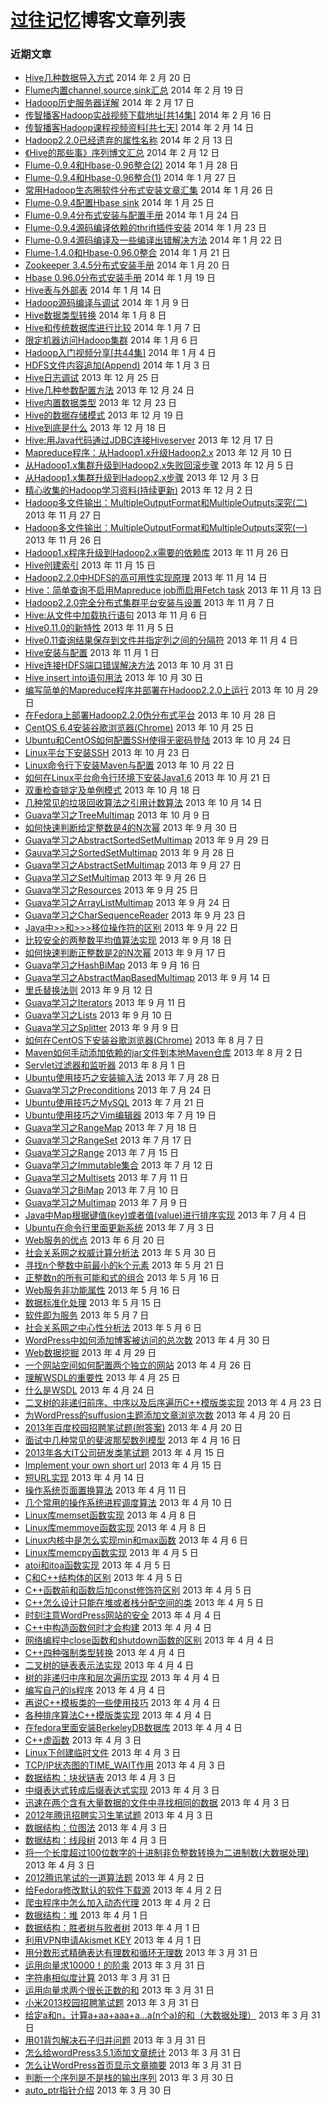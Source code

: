 <!DOCTYPE html>
<html>
<body>
<h1><a href="http://www.iteblog.com">过往记忆</a>博客文章列表</h1>
<div class="dbx-content">		<h3 class="dbx-handle plain">近期文章</h3>		<ul>
					<li>
				<a href="http://www.iteblog.com/archives/949">Hive几种数据导入方式</a>
							<span class="post-date">2014 年 2 月 20 日</span>
						</li>
					<li>
				<a href="http://www.iteblog.com/archives/948">Flume内置channel,source,sink汇总</a>
							<span class="post-date">2014 年 2 月 19 日</span>
						</li>
					<li>
				<a href="http://www.iteblog.com/archives/936">Hadoop历史服务器详解</a>
							<span class="post-date">2014 年 2 月 17 日</span>
						</li>
					<li>
				<a href="http://www.iteblog.com/archives/933">传智播客Hadoop实战视频下载地址[共14集]</a>
							<span class="post-date">2014 年 2 月 16 日</span>
						</li>
					<li>
				<a href="http://www.iteblog.com/archives/928">传智播客Hadoop课程视频资料[共七天]</a>
							<span class="post-date">2014 年 2 月 14 日</span>
						</li>
					<li>
				<a href="http://www.iteblog.com/archives/923">Hadoop2.2.0已经遗弃的属性名称</a>
							<span class="post-date">2014 年 2 月 13 日</span>
						</li>
					<li>
				<a href="http://www.iteblog.com/archives/922">《Hive的那些事》序列博文汇总</a>
							<span class="post-date">2014 年 2 月 12 日</span>
						</li>
					<li>
				<a href="http://www.iteblog.com/archives/916">Flume-0.9.4和Hbase-0.96整合(2)</a>
							<span class="post-date">2014 年 1 月 28 日</span>
						</li>
					<li>
				<a href="http://www.iteblog.com/archives/915">Flume-0.9.4和Hbase-0.96整合(1)</a>
							<span class="post-date">2014 年 1 月 27 日</span>
						</li>
					<li>
				<a href="http://www.iteblog.com/archives/913">常用Hadoop生态圈软件分布式安装文章汇集</a>
							<span class="post-date">2014 年 1 月 26 日</span>
						</li>
					<li>
				<a href="http://www.iteblog.com/archives/912">Flume-0.9.4配置Hbase sink</a>
							<span class="post-date">2014 年 1 月 25 日</span>
						</li>
					<li>
				<a href="http://www.iteblog.com/archives/911">Flume-0.9.4分布式安装与配置手册</a>
							<span class="post-date">2014 年 1 月 24 日</span>
						</li>
					<li>
				<a href="http://www.iteblog.com/archives/910">Flume-0.9.4源码编译依赖的thrift插件安装</a>
							<span class="post-date">2014 年 1 月 23 日</span>
						</li>
					<li>
				<a href="http://www.iteblog.com/archives/909">Flume-0.9.4源码编译及一些编译出错解决方法</a>
							<span class="post-date">2014 年 1 月 22 日</span>
						</li>
					<li>
				<a href="http://www.iteblog.com/archives/908">Flume-1.4.0和Hbase-0.96.0整合</a>
							<span class="post-date">2014 年 1 月 21 日</span>
						</li>
					<li>
				<a href="http://www.iteblog.com/archives/904">Zookeeper 3.4.5分布式安装手册</a>
							<span class="post-date">2014 年 1 月 20 日</span>
						</li>
					<li>
				<a href="http://www.iteblog.com/archives/902">Hbase 0.96.0分布式安装手册</a>
							<span class="post-date">2014 年 1 月 19 日</span>
						</li>
					<li>
				<a href="http://www.iteblog.com/archives/899">Hive表与外部表</a>
							<span class="post-date">2014 年 1 月 14 日</span>
						</li>
					<li>
				<a href="http://www.iteblog.com/archives/897">Hadoop源码编译与调试</a>
							<span class="post-date">2014 年 1 月 9 日</span>
						</li>
					<li>
				<a href="http://www.iteblog.com/archives/892">Hive数据类型转换</a>
							<span class="post-date">2014 年 1 月 8 日</span>
						</li>
					<li>
				<a href="http://www.iteblog.com/archives/890">Hive和传统数据库进行比较</a>
							<span class="post-date">2014 年 1 月 7 日</span>
						</li>
					<li>
				<a href="http://www.iteblog.com/archives/888">限定机器访问Hadoop集群</a>
							<span class="post-date">2014 年 1 月 6 日</span>
						</li>
					<li>
				<a href="http://www.iteblog.com/archives/886">Hadoop入门视频分享[共44集]</a>
							<span class="post-date">2014 年 1 月 4 日</span>
						</li>
					<li>
				<a href="http://www.iteblog.com/archives/881">HDFS文件内容追加(Append)</a>
							<span class="post-date">2014 年 1 月 3 日</span>
						</li>
					<li>
				<a href="http://www.iteblog.com/archives/873">Hive日志调试</a>
							<span class="post-date">2013 年 12 月 25 日</span>
						</li>
					<li>
				<a href="http://www.iteblog.com/archives/871">Hive几种参数配置方法</a>
							<span class="post-date">2013 年 12 月 24 日</span>
						</li>
					<li>
				<a href="http://www.iteblog.com/archives/870">Hive内置数据类型</a>
							<span class="post-date">2013 年 12 月 23 日</span>
						</li>
					<li>
				<a href="http://www.iteblog.com/archives/866">Hive的数据存储模式</a>
							<span class="post-date">2013 年 12 月 19 日</span>
						</li>
					<li>
				<a href="http://www.iteblog.com/archives/864">Hive到底是什么</a>
							<span class="post-date">2013 年 12 月 18 日</span>
						</li>
					<li>
				<a href="http://www.iteblog.com/archives/846">Hive:用Java代码通过JDBC连接Hiveserver</a>
							<span class="post-date">2013 年 12 月 17 日</span>
						</li>
					<li>
				<a href="http://www.iteblog.com/archives/854">Mapreduce程序：从Hadoop1.x升级Hadoop2.x</a>
							<span class="post-date">2013 年 12 月 10 日</span>
						</li>
					<li>
				<a href="http://www.iteblog.com/archives/857">从Hadoop1.x集群升级到Hadoop2.x失败回滚步骤</a>
							<span class="post-date">2013 年 12 月 5 日</span>
						</li>
					<li>
				<a href="http://www.iteblog.com/archives/856">从Hadoop1.x集群升级到Hadoop2.x步骤</a>
							<span class="post-date">2013 年 12 月 3 日</span>
						</li>
					<li>
				<a href="http://www.iteblog.com/archives/851">精心收集的Hadoop学习资料(持续更新)</a>
							<span class="post-date">2013 年 12 月 2 日</span>
						</li>
					<li>
				<a href="http://www.iteblog.com/archives/848">Hadoop多文件输出：MultipleOutputFormat和MultipleOutputs深究(二)</a>
							<span class="post-date">2013 年 11 月 27 日</span>
						</li>
					<li>
				<a href="http://www.iteblog.com/archives/842">Hadoop多文件输出：MultipleOutputFormat和MultipleOutputs深究(一)</a>
							<span class="post-date">2013 年 11 月 26 日</span>
						</li>
					<li>
				<a href="http://www.iteblog.com/archives/840">Hadoop1.x程序升级到Hadoop2.x需要的依赖库</a>
							<span class="post-date">2013 年 11 月 26 日</span>
						</li>
					<li>
				<a href="http://www.iteblog.com/archives/836">Hive创建索引</a>
							<span class="post-date">2013 年 11 月 15 日</span>
						</li>
					<li>
				<a href="http://www.iteblog.com/archives/833">Hadoop2.2.0中HDFS的高可用性实现原理</a>
							<span class="post-date">2013 年 11 月 14 日</span>
						</li>
					<li>
				<a href="http://www.iteblog.com/archives/831">Hive：简单查询不启用Mapreduce job而启用Fetch task</a>
							<span class="post-date">2013 年 11 月 13 日</span>
						</li>
					<li>
				<a href="http://www.iteblog.com/archives/817">Hadoop2.2.0完全分布式集群平台安装与设置</a>
							<span class="post-date">2013 年 11 月 7 日</span>
						</li>
					<li>
				<a href="http://www.iteblog.com/archives/815">Hive:从文件中加载执行语句</a>
							<span class="post-date">2013 年 11 月 6 日</span>
						</li>
					<li>
				<a href="http://www.iteblog.com/archives/814">Hive0.11.0的新特性</a>
							<span class="post-date">2013 年 11 月 5 日</span>
						</li>
					<li>
				<a href="http://www.iteblog.com/archives/813">Hive0.11查询结果保存到文件并指定列之间的分隔符</a>
							<span class="post-date">2013 年 11 月 4 日</span>
						</li>
					<li>
				<a href="http://www.iteblog.com/archives/807">Hive安装与配置</a>
							<span class="post-date">2013 年 11 月 1 日</span>
						</li>
					<li>
				<a href="http://www.iteblog.com/archives/802">Hive连接HDFS端口错误解决方法</a>
							<span class="post-date">2013 年 10 月 31 日</span>
						</li>
					<li>
				<a href="http://www.iteblog.com/archives/798">Hive insert into语句用法</a>
							<span class="post-date">2013 年 10 月 30 日</span>
						</li>
					<li>
				<a href="http://www.iteblog.com/archives/789">编写简单的Mapreduce程序并部署在Hadoop2.2.0上运行</a>
							<span class="post-date">2013 年 10 月 29 日</span>
						</li>
					<li>
				<a href="http://www.iteblog.com/archives/790">在Fedora上部署Hadoop2.2.0伪分布式平台</a>
							<span class="post-date">2013 年 10 月 28 日</span>
						</li>
					<li>
				<a href="http://www.iteblog.com/archives/782">CentOS 6.4安装谷歌浏览器(Chrome)</a>
							<span class="post-date">2013 年 10 月 25 日</span>
						</li>
					<li>
				<a href="http://www.iteblog.com/archives/781">Ubuntu和CentOS如何配置SSH使得无密码登陆</a>
							<span class="post-date">2013 年 10 月 24 日</span>
						</li>
					<li>
				<a href="http://www.iteblog.com/archives/780">Linux平台下安装SSH</a>
							<span class="post-date">2013 年 10 月 23 日</span>
						</li>
					<li>
				<a href="http://www.iteblog.com/archives/775">Linux命令行下安装Maven与配置</a>
							<span class="post-date">2013 年 10 月 22 日</span>
						</li>
					<li>
				<a href="http://www.iteblog.com/archives/774">如何在Linux平台命令行环境下安装Java1.6</a>
							<span class="post-date">2013 年 10 月 21 日</span>
						</li>
					<li>
				<a href="http://www.iteblog.com/archives/773">双重检查锁定及单例模式</a>
							<span class="post-date">2013 年 10 月 18 日</span>
						</li>
					<li>
				<a href="http://www.iteblog.com/archives/770">几种常见的垃圾回收算法之引用计数算法</a>
							<span class="post-date">2013 年 10 月 14 日</span>
						</li>
					<li>
				<a href="http://www.iteblog.com/archives/765">Guava学习之TreeMultimap</a>
							<span class="post-date">2013 年 10 月 9 日</span>
						</li>
					<li>
				<a href="http://www.iteblog.com/archives/764">如何快速判断给定整数是4的N次幂</a>
							<span class="post-date">2013 年 9 月 30 日</span>
						</li>
					<li>
				<a href="http://www.iteblog.com/archives/761">Guava学习之AbstractSortedSetMultimap</a>
							<span class="post-date">2013 年 9 月 29 日</span>
						</li>
					<li>
				<a href="http://www.iteblog.com/archives/755">Gauva学习之SortedSetMultimap</a>
							<span class="post-date">2013 年 9 月 28 日</span>
						</li>
					<li>
				<a href="http://www.iteblog.com/archives/753">Guava学习之AbstractSetMultimap</a>
							<span class="post-date">2013 年 9 月 27 日</span>
						</li>
					<li>
				<a href="http://www.iteblog.com/archives/750">Guava学习之SetMultimap</a>
							<span class="post-date">2013 年 9 月 26 日</span>
						</li>
					<li>
				<a href="http://www.iteblog.com/archives/746">Guava学习之Resources</a>
							<span class="post-date">2013 年 9 月 25 日</span>
						</li>
					<li>
				<a href="http://www.iteblog.com/archives/742">Guava学习之ArrayListMultimap</a>
							<span class="post-date">2013 年 9 月 24 日</span>
						</li>
					<li>
				<a href="http://www.iteblog.com/archives/741">Guava学习之CharSequenceReader</a>
							<span class="post-date">2013 年 9 月 23 日</span>
						</li>
					<li>
				<a href="http://www.iteblog.com/archives/740">Java中>>和>>>移位操作符的区别</a>
							<span class="post-date">2013 年 9 月 22 日</span>
						</li>
					<li>
				<a href="http://www.iteblog.com/archives/721">比较安全的两整数平均值算法实现</a>
							<span class="post-date">2013 年 9 月 18 日</span>
						</li>
					<li>
				<a href="http://www.iteblog.com/archives/716">如何快速判断正整数是2的N次幂</a>
							<span class="post-date">2013 年 9 月 17 日</span>
						</li>
					<li>
				<a href="http://www.iteblog.com/archives/704">Guava学习之HashBiMap</a>
							<span class="post-date">2013 年 9 月 16 日</span>
						</li>
					<li>
				<a href="http://www.iteblog.com/archives/701">Guava学习之AbstractMapBasedMultimap</a>
							<span class="post-date">2013 年 9 月 14 日</span>
						</li>
					<li>
				<a href="http://www.iteblog.com/archives/696">里氏替换法则</a>
							<span class="post-date">2013 年 9 月 12 日</span>
						</li>
					<li>
				<a href="http://www.iteblog.com/archives/693">Guava学习之Iterators</a>
							<span class="post-date">2013 年 9 月 11 日</span>
						</li>
					<li>
				<a href="http://www.iteblog.com/archives/689">Guava学习之Lists</a>
							<span class="post-date">2013 年 9 月 10 日</span>
						</li>
					<li>
				<a href="http://www.iteblog.com/archives/684">Guava学习之Splitter</a>
							<span class="post-date">2013 年 9 月 9 日</span>
						</li>
					<li>
				<a href="http://www.iteblog.com/archives/656">如何在CentOS下安装谷歌浏览器(Chrome)</a>
							<span class="post-date">2013 年 8 月 7 日</span>
						</li>
					<li>
				<a href="http://www.iteblog.com/archives/646">Maven如何手动添加依赖的jar文件到本地Maven仓库</a>
							<span class="post-date">2013 年 8 月 2 日</span>
						</li>
					<li>
				<a href="http://www.iteblog.com/archives/630">Servlet过滤器和监听器</a>
							<span class="post-date">2013 年 8 月 1 日</span>
						</li>
					<li>
				<a href="http://www.iteblog.com/archives/625">Ubuntu使用技巧之安装输入法</a>
							<span class="post-date">2013 年 7 月 28 日</span>
						</li>
					<li>
				<a href="http://www.iteblog.com/archives/570">Guava学习之Preconditions</a>
							<span class="post-date">2013 年 7 月 24 日</span>
						</li>
					<li>
				<a href="http://www.iteblog.com/archives/564">Ubuntu使用技巧之MySQL</a>
							<span class="post-date">2013 年 7 月 21 日</span>
						</li>
					<li>
				<a href="http://www.iteblog.com/archives/553">Ubuntu使用技巧之Vim编辑器</a>
							<span class="post-date">2013 年 7 月 19 日</span>
						</li>
					<li>
				<a href="http://www.iteblog.com/archives/546">Guava学习之RangeMap</a>
							<span class="post-date">2013 年 7 月 18 日</span>
						</li>
					<li>
				<a href="http://www.iteblog.com/archives/538">Guava学习之RangeSet</a>
							<span class="post-date">2013 年 7 月 17 日</span>
						</li>
					<li>
				<a href="http://www.iteblog.com/archives/531">Guava学习之Range</a>
							<span class="post-date">2013 年 7 月 15 日</span>
						</li>
					<li>
				<a href="http://www.iteblog.com/archives/524">Guava学习之Immutable集合</a>
							<span class="post-date">2013 年 7 月 12 日</span>
						</li>
					<li>
				<a href="http://www.iteblog.com/archives/506">Guava学习之Multisets</a>
							<span class="post-date">2013 年 7 月 11 日</span>
						</li>
					<li>
				<a href="http://www.iteblog.com/archives/501">Guava学习之BiMap</a>
							<span class="post-date">2013 年 7 月 10 日</span>
						</li>
					<li>
				<a href="http://www.iteblog.com/archives/488">Guava学习之Multimap</a>
							<span class="post-date">2013 年 7 月 9 日</span>
						</li>
					<li>
				<a href="http://www.iteblog.com/archives/484">Java中Map根据键值(key)或者值(value)进行排序实现</a>
							<span class="post-date">2013 年 7 月 4 日</span>
						</li>
					<li>
				<a href="http://www.iteblog.com/archives/481">Ubuntu在命令行里面更新系统</a>
							<span class="post-date">2013 年 7 月 3 日</span>
						</li>
					<li>
				<a href="http://www.iteblog.com/archives/472">Web服务的优点</a>
							<span class="post-date">2013 年 6 月 20 日</span>
						</li>
					<li>
				<a href="http://www.iteblog.com/archives/462">社会关系网之权威计算分析法</a>
							<span class="post-date">2013 年 5 月 30 日</span>
						</li>
					<li>
				<a href="http://www.iteblog.com/archives/458">寻找n个整数中前最小的k个元素</a>
							<span class="post-date">2013 年 5 月 21 日</span>
						</li>
					<li>
				<a href="http://www.iteblog.com/archives/452">正整数n的所有可能和式的组合</a>
							<span class="post-date">2013 年 5 月 16 日</span>
						</li>
					<li>
				<a href="http://www.iteblog.com/archives/450">Web服务非功能属性</a>
							<span class="post-date">2013 年 5 月 16 日</span>
						</li>
					<li>
				<a href="http://www.iteblog.com/archives/446">数据标准化处理</a>
							<span class="post-date">2013 年 5 月 15 日</span>
						</li>
					<li>
				<a href="http://www.iteblog.com/archives/337">软件即为服务</a>
							<span class="post-date">2013 年 5 月 7 日</span>
						</li>
					<li>
				<a href="http://www.iteblog.com/archives/427">社会关系网之中心性分析法</a>
							<span class="post-date">2013 年 5 月 6 日</span>
						</li>
					<li>
				<a href="http://www.iteblog.com/archives/379">WordPress中如何添加博客被访问的总次数</a>
							<span class="post-date">2013 年 4 月 30 日</span>
						</li>
					<li>
				<a href="http://www.iteblog.com/archives/343">Web数据挖掘</a>
							<span class="post-date">2013 年 4 月 29 日</span>
						</li>
					<li>
				<a href="http://www.iteblog.com/archives/324">一个网站空间如何配置两个独立的网站</a>
							<span class="post-date">2013 年 4 月 26 日</span>
						</li>
					<li>
				<a href="http://www.iteblog.com/archives/322">理解WSDL的重要性</a>
							<span class="post-date">2013 年 4 月 25 日</span>
						</li>
					<li>
				<a href="http://www.iteblog.com/archives/311">什么是WSDL</a>
							<span class="post-date">2013 年 4 月 24 日</span>
						</li>
					<li>
				<a href="http://www.iteblog.com/archives/308">二叉树的非递归前序、中序以及后序遍历C++模版类实现</a>
							<span class="post-date">2013 年 4 月 23 日</span>
						</li>
					<li>
				<a href="http://www.iteblog.com/archives/301">为WordPress的suffusion主题添加文章浏览次数</a>
							<span class="post-date">2013 年 4 月 20 日</span>
						</li>
					<li>
				<a href="http://www.iteblog.com/archives/295">2013年百度校园招聘笔试题(附答案)</a>
							<span class="post-date">2013 年 4 月 20 日</span>
						</li>
					<li>
				<a href="http://www.iteblog.com/archives/268">面试中几种常见的斐波那契数列模型</a>
							<span class="post-date">2013 年 4 月 16 日</span>
						</li>
					<li>
				<a href="http://www.iteblog.com/archives/262">2013年各大IT公司研发类笔试题</a>
							<span class="post-date">2013 年 4 月 15 日</span>
						</li>
					<li>
				<a href="http://www.iteblog.com/archives/259">Implement your own short url</a>
							<span class="post-date">2013 年 4 月 15 日</span>
						</li>
					<li>
				<a href="http://www.iteblog.com/archives/257">短URL实现</a>
							<span class="post-date">2013 年 4 月 14 日</span>
						</li>
					<li>
				<a href="http://www.iteblog.com/archives/254">操作系统页面置换算法</a>
							<span class="post-date">2013 年 4 月 11 日</span>
						</li>
					<li>
				<a href="http://www.iteblog.com/archives/251">几个常用的操作系统进程调度算法</a>
							<span class="post-date">2013 年 4 月 10 日</span>
						</li>
					<li>
				<a href="http://www.iteblog.com/archives/248">Linux库memset函数实现</a>
							<span class="post-date">2013 年 4 月 8 日</span>
						</li>
					<li>
				<a href="http://www.iteblog.com/archives/244">Linux库memmove函数实现</a>
							<span class="post-date">2013 年 4 月 8 日</span>
						</li>
					<li>
				<a href="http://www.iteblog.com/archives/237">Linux内核中是怎么实现min和max函数</a>
							<span class="post-date">2013 年 4 月 6 日</span>
						</li>
					<li>
				<a href="http://www.iteblog.com/archives/227">Linux库memcpy函数实现</a>
							<span class="post-date">2013 年 4 月 5 日</span>
						</li>
					<li>
				<a href="http://www.iteblog.com/archives/224">atoi和itoa函数实现</a>
							<span class="post-date">2013 年 4 月 5 日</span>
						</li>
					<li>
				<a href="http://www.iteblog.com/archives/219">C和C++结构体的区别</a>
							<span class="post-date">2013 年 4 月 5 日</span>
						</li>
					<li>
				<a href="http://www.iteblog.com/archives/214">C++函数前和函数后加const修饰符区别</a>
							<span class="post-date">2013 年 4 月 5 日</span>
						</li>
					<li>
				<a href="http://www.iteblog.com/archives/211">C++怎么设计只能在堆或者栈分配空间的类</a>
							<span class="post-date">2013 年 4 月 5 日</span>
						</li>
					<li>
				<a href="http://www.iteblog.com/archives/205">时刻注意WordPress网站的安全</a>
							<span class="post-date">2013 年 4 月 4 日</span>
						</li>
					<li>
				<a href="http://www.iteblog.com/archives/202">C++中构造函数何时才会构建</a>
							<span class="post-date">2013 年 4 月 4 日</span>
						</li>
					<li>
				<a href="http://www.iteblog.com/archives/199">网络编程中close函数和shutdown函数的区别</a>
							<span class="post-date">2013 年 4 月 4 日</span>
						</li>
					<li>
				<a href="http://www.iteblog.com/archives/197">C++四种强制类型转换</a>
							<span class="post-date">2013 年 4 月 4 日</span>
						</li>
					<li>
				<a href="http://www.iteblog.com/archives/192">二叉树的链表表示法实现</a>
							<span class="post-date">2013 年 4 月 4 日</span>
						</li>
					<li>
				<a href="http://www.iteblog.com/archives/189">树的非递归中序和层次遍历实现</a>
							<span class="post-date">2013 年 4 月 4 日</span>
						</li>
					<li>
				<a href="http://www.iteblog.com/archives/186">编写自己的ls程序</a>
							<span class="post-date">2013 年 4 月 4 日</span>
						</li>
					<li>
				<a href="http://www.iteblog.com/archives/184">再说C++模板类的一些使用技巧</a>
							<span class="post-date">2013 年 4 月 4 日</span>
						</li>
					<li>
				<a href="http://www.iteblog.com/archives/181">各种排序算法C++模版类实现</a>
							<span class="post-date">2013 年 4 月 4 日</span>
						</li>
					<li>
				<a href="http://www.iteblog.com/archives/179">在fedora里面安装BerkeleyDB数据库</a>
							<span class="post-date">2013 年 4 月 4 日</span>
						</li>
					<li>
				<a href="http://www.iteblog.com/archives/174">C++虚函数</a>
							<span class="post-date">2013 年 4 月 3 日</span>
						</li>
					<li>
				<a href="http://www.iteblog.com/archives/172">Linux下创建临时文件</a>
							<span class="post-date">2013 年 4 月 3 日</span>
						</li>
					<li>
				<a href="http://www.iteblog.com/archives/169">TCP/IP状态图的TIME_WAIT作用</a>
							<span class="post-date">2013 年 4 月 3 日</span>
						</li>
					<li>
				<a href="http://www.iteblog.com/archives/166">数据结构：块状链表</a>
							<span class="post-date">2013 年 4 月 3 日</span>
						</li>
					<li>
				<a href="http://www.iteblog.com/archives/161">中缀表达式转成后缀表达式实现</a>
							<span class="post-date">2013 年 4 月 3 日</span>
						</li>
					<li>
				<a href="http://www.iteblog.com/archives/158">迅速在两个含有大量数据的文件中寻找相同的数据</a>
							<span class="post-date">2013 年 4 月 3 日</span>
						</li>
					<li>
				<a href="http://www.iteblog.com/archives/155">2012年腾讯招聘实习生笔试题</a>
							<span class="post-date">2013 年 4 月 3 日</span>
						</li>
					<li>
				<a href="http://www.iteblog.com/archives/148">数据结构：位图法</a>
							<span class="post-date">2013 年 4 月 3 日</span>
						</li>
					<li>
				<a href="http://www.iteblog.com/archives/144">数据结构：线段树</a>
							<span class="post-date">2013 年 4 月 3 日</span>
						</li>
					<li>
				<a href="http://www.iteblog.com/archives/141">将一个长度超过100位数字的十进制非负整数转换为二进制数(大数据处理)</a>
							<span class="post-date">2013 年 4 月 3 日</span>
						</li>
					<li>
				<a href="http://www.iteblog.com/archives/132">2012腾讯笔试的一道算法题</a>
							<span class="post-date">2013 年 4 月 2 日</span>
						</li>
					<li>
				<a href="http://www.iteblog.com/archives/124">给Fedora修改默认的软件下载源</a>
							<span class="post-date">2013 年 4 月 2 日</span>
						</li>
					<li>
				<a href="http://www.iteblog.com/archives/118">爬虫程序中怎么加入动态代理</a>
							<span class="post-date">2013 年 4 月 2 日</span>
						</li>
					<li>
				<a href="http://www.iteblog.com/archives/97">数据结构：堆</a>
							<span class="post-date">2013 年 4 月 1 日</span>
						</li>
					<li>
				<a href="http://www.iteblog.com/archives/93">数据结构：胜者树与败者树</a>
							<span class="post-date">2013 年 4 月 1 日</span>
						</li>
					<li>
				<a href="http://www.iteblog.com/archives/67">利用VPN申请Akismet KEY</a>
							<span class="post-date">2013 年 4 月 1 日</span>
						</li>
					<li>
				<a href="http://www.iteblog.com/archives/63">用分数形式精确表达有理数和循环无理数</a>
							<span class="post-date">2013 年 3 月 31 日</span>
						</li>
					<li>
				<a href="http://www.iteblog.com/archives/61">运用向量求10000！的阶乘</a>
							<span class="post-date">2013 年 3 月 31 日</span>
						</li>
					<li>
				<a href="http://www.iteblog.com/archives/58">字符串相似度计算</a>
							<span class="post-date">2013 年 3 月 31 日</span>
						</li>
					<li>
				<a href="http://www.iteblog.com/archives/54">运用向量求两个很长正数的和</a>
							<span class="post-date">2013 年 3 月 31 日</span>
						</li>
					<li>
				<a href="http://www.iteblog.com/archives/51">小米2013校园招聘笔试题</a>
							<span class="post-date">2013 年 3 月 31 日</span>
						</li>
					<li>
				<a href="http://www.iteblog.com/archives/43">给定a和n，计算a+aa+aaa+a&#8230;a(n个a)的和（大数据处理）</a>
							<span class="post-date">2013 年 3 月 31 日</span>
						</li>
					<li>
				<a href="http://www.iteblog.com/archives/41">用01背包解决石子归并问题</a>
							<span class="post-date">2013 年 3 月 31 日</span>
						</li>
					<li>
				<a href="http://www.iteblog.com/archives/27">怎么给wordPress3.5.1添加文章统计</a>
							<span class="post-date">2013 年 3 月 31 日</span>
						</li>
					<li>
				<a href="http://www.iteblog.com/archives/21">怎么让WordPress首页显示文章摘要</a>
							<span class="post-date">2013 年 3 月 31 日</span>
						</li>
					<li>
				<a href="http://www.iteblog.com/archives/14">判断一个序列是不是栈的输出序列</a>
							<span class="post-date">2013 年 3 月 30 日</span>
						</li>
					<li>
				<a href="http://www.iteblog.com/archives/5">auto_ptr指针介绍</a>
							<span class="post-date">2013 年 3 月 30 日</span>
						</li>
				</ul>
		</div>
</body>
</html>

